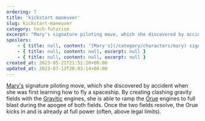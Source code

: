```yaml
---
ordering: 7
title: 'kickstart maneuver'
slug: kickstart-maneuver
category: tech-futurism
excerpt: "Mary's signature piloting move, which she discovered by accident when she was first learning how to..."
spoilers:
    - { title: null, content: "[Mary's](/category/characters/mary) signature piloting move, which she discovered by accident when she was first learning how to fly a spaceship. By creating clashing gravity fields with the [Gravitic](/category/tech-futurism/gravitics) engines, she is able to ramp the [Orue](/category/tech-futurism/orue) engines to full blast during the apogee of both fields. Once the two fields resolve, the Orue kicks in and is already at full power (often, above legal limits).\r\n\r\nAt the conclusion of the heist on [Velopa](/category/planets-cities/velopa), Mary kickstarted the [Capstone](/category/spaceships/capstone), destroying a Velopan war ship and several hundred police ships surrounding it.", excerpt: "Mary's signature piloting move, which she discovered by accident when she was first learning how to..." }
    - { title: null, content: null, excerpt: null }
    - { title: null, content: null, excerpt: null }
created_at: 2023-05-21T21:51:20+00:00
updated_at: 2023-07-13T20:03:14+00:00
---
```

[Mary's](/category/characters/mary) signature piloting move, which she discovered by accident when she was first learning how to fly a spaceship. By creating clashing gravity fields with the [Gravitic](/category/tech-futurism/gravitics) engines, she is able to ramp the [Orue](/category/tech-futurism/orue) engines to full blast during the apogee of both fields. Once the two fields resolve, the Orue kicks in and is already at full power (often, above legal limits).